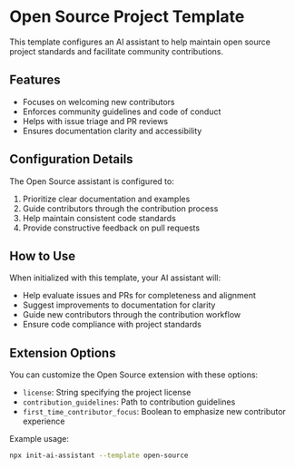 # Open Source Project Template

This template configures an AI assistant to help maintain open source project standards and facilitate community contributions.

## Features

- Focuses on welcoming new contributors
- Enforces community guidelines and code of conduct
- Helps with issue triage and PR reviews
- Ensures documentation clarity and accessibility

## Configuration Details

The Open Source assistant is configured to:

1. Prioritize clear documentation and examples
2. Guide contributors through the contribution process
3. Help maintain consistent code standards
4. Provide constructive feedback on pull requests

## How to Use

When initialized with this template, your AI assistant will:

- Help evaluate issues and PRs for completeness and alignment
- Suggest improvements to documentation for clarity
- Guide new contributors through the contribution workflow
- Ensure code compliance with project standards

## Extension Options

You can customize the Open Source extension with these options:

- `license`: String specifying the project license
- `contribution_guidelines`: Path to contribution guidelines
- `first_time_contributor_focus`: Boolean to emphasize new contributor experience

Example usage:

```bash
npx init-ai-assistant --template open-source
```